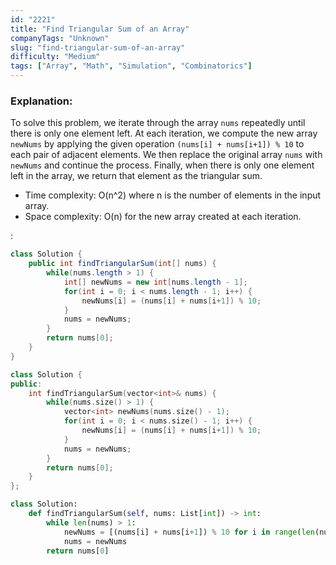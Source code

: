 ```yaml
---
id: "2221"
title: "Find Triangular Sum of an Array"
companyTags: "Unknown"
slug: "find-triangular-sum-of-an-array"
difficulty: "Medium"
tags: ["Array", "Math", "Simulation", "Combinatorics"]
---
```


### Explanation:
To solve this problem, we iterate through the array `nums` repeatedly until there is only one element left. At each iteration, we compute the new array `newNums` by applying the given operation `(nums[i] + nums[i+1]) % 10` to each pair of adjacent elements. We then replace the original array `nums` with `newNums` and continue the process. Finally, when there is only one element left in the array, we return that element as the triangular sum.

- Time complexity: O(n^2) where n is the number of elements in the input array.
- Space complexity: O(n) for the new array created at each iteration.

:

```java
class Solution {
    public int findTriangularSum(int[] nums) {
        while(nums.length > 1) {
            int[] newNums = new int[nums.length - 1];
            for(int i = 0; i < nums.length - 1; i++) {
                newNums[i] = (nums[i] + nums[i+1]) % 10;
            }
            nums = newNums;
        }
        return nums[0];
    }
}
```

```cpp
class Solution {
public:
    int findTriangularSum(vector<int>& nums) {
        while(nums.size() > 1) {
            vector<int> newNums(nums.size() - 1);
            for(int i = 0; i < nums.size() - 1; i++) {
                newNums[i] = (nums[i] + nums[i+1]) % 10;
            }
            nums = newNums;
        }
        return nums[0];
    }
};
```

```python
class Solution:
    def findTriangularSum(self, nums: List[int]) -> int:
        while len(nums) > 1:
            newNums = [(nums[i] + nums[i+1]) % 10 for i in range(len(nums) - 1)]
            nums = newNums
        return nums[0]
```
